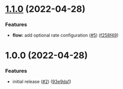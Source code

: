 # [1.1.0](https://github.com/ulic75/realtime-energy-distribution-card/compare/v1.0.0...v1.1.0) (2022-04-28)


### Features

* **flow:** add optional rate configuration ([#5](https://github.com/ulic75/realtime-energy-distribution-card/issues/5)) ([f258f49](https://github.com/ulic75/realtime-energy-distribution-card/commit/f258f49eaa5d2faa8d90830e04c52301a71ed60c))

# 1.0.0 (2022-04-28)

### Features

* initial release ([#2](https://github.com/ulic75/realtime-energy-distribution-card/issues/2)) ([93e9da1](https://github.com/ulic75/realtime-energy-distribution-card/commit/93e9da17c9af172a9d3898f8d6dc2f49df5abfac))
